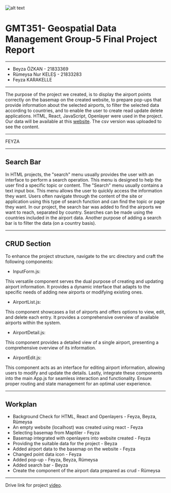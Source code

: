 ![alt text](https://www.freelogovectors.net/wp-content/uploads/2020/07/hacettepe-universitesi-logo-768x178.png)

# GMT351- Geospatial Data Management Group-5 Final Project Report
---
* Beyza ÖZKAN - 21833369
* Rümeysa Nur KELEŞ - 21833283
* Feyza KARAKELLE
---
The purpose of the project we created, is to display the airport points correctly on the basemap on the created website, to prepare pop-ups that provide information about the selected airports, to filter the selected data according to countries, and to enable the user to create read update delete applications. HTML, React, JavaScript, Openlayer were used in the project. Our data will be available at this [website](https://data.opendatasoft.com/explore/dataset/osm-world-airports%40babel/export/?dataChart=eyJxdWVyaWVzIjpbeyJjb25maWciOnsiZGF0YXNldCI6Im9zbS13b3JsZC1haXJwb3J0c0BiYWJlbCIsIm9wdGlvbnMiOnt9fSwiY2hhcnRzIjpbeyJhbGlnbk1vbnRoIjp0cnVlLCJ0eXBlIjoiY29sdW1uIiwiZnVuYyI6IkNPVU5UIiwic2NpZW50aWZpY0Rpc3BsYXkiOnRydWUsImNvbG9yIjoiIzE0MkU3QiJ9XSwieEF4aXMiOiJzb3VyY2UiLCJtYXhwb2ludHMiOjUwLCJzb3J0IjoiIn1dLCJ0aW1lc2NhbGUiOiIiLCJkaXNwbGF5TGVnZW5kIjp0cnVlLCJhbGlnbk1vbnRoIjp0cnVlfQ%3D%3D&location=11,40.09436,33.02731&basemap=jawg.streets). The csv version was uploaded to see the content.

---

FEYZA

---

## Search Bar

In HTML projects, the "search" menu usually provides the user with an interface to perform a search operation. This menu is designed to help the user find a specific topic or content. The "Search" menu usually contains a text input box. This menu allows the user to quickly access the information they want. Users often navigate through the content of the site or application using this type of search function and can find the topic or page they want. In our project, the search bar was added to find the airports we want to reach, separated by country. Searches can be made using the countries included in the airport data. Another purpose of adding a search bar is to filter the data (on a country basis).

---

## CRUD Section

To enhance the project structure, navigate to the src directory and craft the following components:

* InputForm.js:

This versatile component serves the dual purpose of creating and updating airport information. It provides a dynamic interface that adapts to the specific needs of adding new airports or modifying existing ones.

* AirportList.js:

This component showcases a list of airports and offers options to view, edit, and delete each entry. It provides a comprehensive overview of available airports within the system.

* AirportDetail.js:

This component provides a detailed view of a single airport, presenting a comprehensive overview of its information.

* AirportEdit.js:

This component acts as an interface for editing airport information, allowing users to modify and update the details.
Lastly, integrate these components into the main App.js for seamless interaction and functionality. Ensure proper routing and state management for an optimal user experience.

---

## Workplan
* Background Check for HTML, React and Openlayers - Feyza, Beyza, Rümeysa
* An empty website (localhost) was created using react - Feyza
* Selecting basemap from Maptiler - Feyza
* Basemap integrated with openlayers into website created - Feyza
* Providing the suitable data for the project - Beyza
* Added airport data to the basemap on the website - Feyza
* Changed point data icon - Feyza
* Added pop-up - Feyza, Beyza, Rümeysa
* Added search bar - Beyza
* Create the component of the airport data prepared as crud - Rümeysa

---

Drive link for project [video]().

